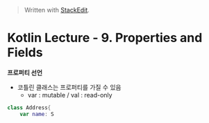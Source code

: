 


> Written with [StackEdit](https://stackedit.io/).
# Kotlin Lecture - 9. Properties and Fields

**프로퍼티 선언**
- 코틀린 클래스는 프로퍼티를 가질 수 있음
	* var : mutable / val : read-only
```kotlin
class Address{
	var name: S
```
<!--stackedit_data:
eyJoaXN0b3J5IjpbNzAzNjIzNDA5XX0=
-->
